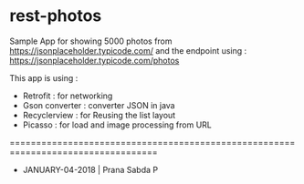 # rest-photos


Sample App for showing 5000 photos from https://jsonplaceholder.typicode.com/ 
and the endpoint using : https://jsonplaceholder.typicode.com/photos

This app is using :  
- Retrofit : for networking 
- Gson converter : converter JSON in java
- Recyclerview : for Reusing  the list layout
- Picasso : for load and image processing from URL

==================================================================================
- JANUARY-04-2018 | Prana Sabda P
